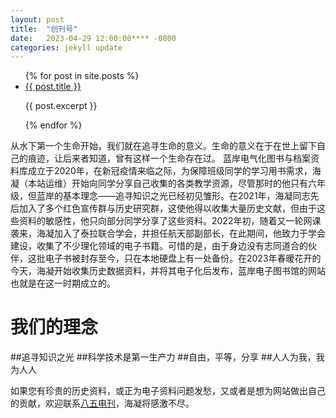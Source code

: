 ```yaml
---
layout: post
title:  "创刊号"
date:   2023-04-29 12:00:00**** -0800
categories: jekyll update
---
```

<ul>
  {% for post in site.posts %}
    <li>
      <a href="{{ post.url }}">{{ post.title }}</a>
      <p>{{ post.excerpt }}</p>
    </li>
  {% endfor %}
</ul>

从水下第一个生命开始，我们就在追寻生命的意义。生命的意义在于在世上留下自己的痕迹，让后来者知道，曾有这样一个生命存在过。
蓝岸电气化图书与档案资料库成立于2020年，在新冠疫情来临之际，为保障班级同学的学习用书需求，海凝（本站运维）开始向同学分享自己收集的各类教学资源，尽管那时的他只有六年级，但蓝岸的基本理念——追寻知识之光已经初见雏形。在2021年，海凝同志先后加入了多个红色宣传群与历史研究群，这使他得以收集大量历史文献，但由于这些资料的敏感性，他只向部分同学分享了这些资料。2022年初，随着又一轮网课袭来，海凝加入了泰拉联合学会，并担任航天部副部长，在此期间，他致力于学会建设，收集了不少理化领域的电子书籍。可惜的是，由于身边没有志同道合的伙伴，这批电子书被封存至今，只在本地硬盘上有一处备份。在2023年春暖花开的今天，海凝开始收集历史数据资料，并将其电子化后发布，蓝岸电子图书馆的网站也就是在这一时期成立的。

# 我们的理念
##追寻知识之光
##科学技术是第一生产力
##自由，平等，分享
##人人为我，我为人人

如果您有珍贵的历史资料，或正为电子资料问题发愁，又或者是想为网站做出自己的贡献，欢迎联系[八五电刊](xueshe85@outlook.com)，海凝将感激不尽。
